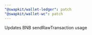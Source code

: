 ```yaml
---
"@swapkit/wallet-ledger": patch
"@swapkit/wallet-wc": patch
---
```


Updates BNB sendRawTransaction usage

